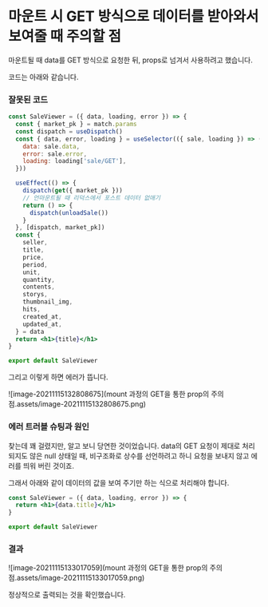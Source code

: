 # 마운트 시 GET 방식으로 데이터를 받아와서 보여줄 때 주의할 점

마운트될 때 data를 GET 방식으로 요청한 뒤, props로 넘겨서 사용하려고 했습니다.

코드는 아래와 같습니다.

### 잘못된 코드

```jsx
const SaleViewer = ({ data, loading, error }) => {
  const { market_pk } = match.params
  const dispatch = useDispatch()
  const { data, error, loading } = useSelector(({ sale, loading }) => ({
    data: sale.data,
    error: sale.error,
    loading: loading['sale/GET'],
  }))

  useEffect(() => {
    dispatch(get({ market_pk }))
    // 언마운트될 때 리덕스에서 포스트 데이터 없애기
    return () => {
      dispatch(unloadSale())
    }
  }, [dispatch, market_pk])
  const {
    seller,
    title,
    price,
    period,
    unit,
    quantity,
    contents,
    storys,
    thumbnail_img,
    hits,
    created_at,
    updated_at,
  } = data
  return <h1>{title}</h1>
}

export default SaleViewer

```

그리고 이렇게 하면 에러가 뜹니다.

![image-20211115132808675](mount 과정의 GET을 통한 prop의 주의점.assets/image-20211115132808675.png)

### 에러 트러블 슈팅과 원인

찾는데 꽤 걸렸지만, 알고 보니 당연한 것이었습니다. data의 GET 요청이 제대로 처리되지도 않은 null 상태일 때, 비구조화로 상수를 선언하려고 하니 요청을 보내지 않고 에러를 띄워 버린 것이죠. 

그래서 아래와 같이 데이터의 값을 보여 주기만 하는 식으로 처리해야 합니다.

```jsx
const SaleViewer = ({ data, loading, error }) => {
  return <h1>{data.title}</h1>
}

export default SaleViewer
```

### 결과

![image-20211115133017059](mount 과정의 GET을 통한 prop의 주의점.assets/image-20211115133017059.png)

정상적으로 출력되는 것을 확인했습니다.
